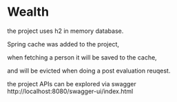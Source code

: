 # Wealth

the project uses h2 in memory database.

Spring cache was added to the project, 

when fetching a person it will be saved to the cache,

and will be evicted when doing a post evaluation reuqest.

the project APIs can be explored via swagger http://localhost:8080/swagger-ui/index.html
